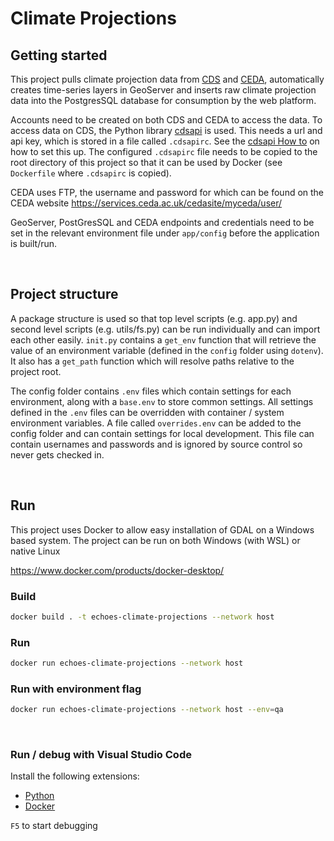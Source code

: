 # Climate Projections

## Getting started
This project pulls climate projection data from [CDS](https://cds.climate.copernicus.eu/#!/home) and [CEDA](https://www.ceda.ac.uk/), automatically creates time-series layers in GeoServer and inserts raw climate projection data into the PostgresSQL database for consumption by the web platform.

Accounts need to be created on both CDS and CEDA to access the data. To access data on CDS, the Python library [cdsapi](https://cds.climate.copernicus.eu/api-how-to) is used. This needs a url and api key, which is stored in a file called `.cdsapirc`. See the [cdsapi How to](https://cds.climate.copernicus.eu/api-how-to) on how to set this up. The configured `.cdsapirc` file needs to be copied to the root directory of this project so that it can be used by Docker (see `Dockerfile` where `.cdsapirc` is copied).

CEDA uses FTP, the username and password for which can be found on the CEDA website https://services.ceda.ac.uk/cedasite/myceda/user/

GeoServer, PostGresSQL and CEDA endpoints and credentials need to be set in the relevant environment file under `app/config` before the application is built/run. 

<br>

## Project structure
A package structure is used so that top level scripts (e.g. app.py) and second level scripts (e.g. utils/fs.py) can be run individually and can import each other easily.
`init.py` contains a `get_env` function that will retrieve the value of an environment variable (defined in the `config` folder using `dotenv`). It also has a `get_path` function which will resolve paths relative to the project root.

The config folder contains `.env` files which contain settings for each environment, along with a `base.env` to store common settings. All settings defined in the `.env` files can be overridden with container / system environment variables.
A file called `overrides.env` can be added to the config folder and can contain settings for local development. This file can contain usernames and passwords and is ignored by source control so never gets checked in.

<br>

## Run
This project uses Docker to allow easy installation of GDAL on a Windows based system. The project can be run on both Windows (with WSL) or native Linux

https://www.docker.com/products/docker-desktop/

### Build

```bash
docker build . -t echoes-climate-projections --network host
```

### Run

```bash
docker run echoes-climate-projections --network host
```

### Run with environment flag

```bash
docker run echoes-climate-projections --network host --env=qa
```

<br>


### Run / debug with Visual Studio Code
Install the following extensions:
* [Python](https://marketplace.visualstudio.com/items?itemName=ms-python.python)
* [Docker](https://marketplace.visualstudio.com/items?itemName=ms-azuretools.vscode-docker)

`F5` to start debugging

